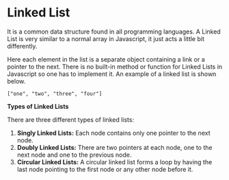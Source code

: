 # Linked List

It is a common data structure found in all programming languages. A Linked List is very similar to a normal array in Javascript, it just acts a little bit differently.

Here each element in the list is a separate object containing a link or a pointer to the next. There is no built-in method or function for Linked Lists in Javascript so one has to implement it. An example of a linked list is shown below.&#x20;

```
["one", "two", "three", "four"]
```

**Types of Linked Lists**

There are three different types of linked lists:

1. **Singly Linked Lists:**  Each node contains only one pointer to the next node.
2. **Doubly Linked Lists:**  There are two pointers at each node, one to the next node and one to the previous node.
3. **Circular Linked Lists:**  A circular linked list forms a loop by having the last node pointing to the first node or any other node before it.
